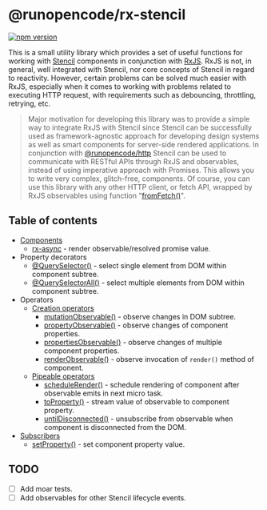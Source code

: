 # @runopencode/rx-stencil

[![npm version](https://badge.fury.io/js/@runopencode%2Frx-stencil.svg)](https://badge.fury.io/js/@runopencode%2Frx-stencil)

This is a small utility library which provides a set of useful functions for working
with [Stencil](https://stenciljs.com) components in conjunction with [RxJS](https://rxjs.dev). RxJS is not, in general,
well integrated with Stencil, nor core concepts of Stencil in regard to reactivity. However, certain problems can be
solved much easier with RxJS, especially when it comes to working with problems related to executing HTTP request,
with requirements such as debouncing, throttling, retrying, etc.

> Major motivation for developing this library was to provide a simple way to integrate RxJS with Stencil since Stencil
> can be successfully used as framework-agnostic approach for developing design systems as well as smart
> components for server-side rendered applications. In conjunction with
> [@runopencode/http](https://github.com/RunOpenCode/http) Stencil can be used to communicate with RESTful APIs through
> RxJS and observables, instead of using imperative approach with Promises. This allows you to write very
> complex, glitch-free, components. Of course, you can use this library with any other HTTP client, or fetch API,
> wrapped by RxJS observables using function "[fromFetch()](https://rxjs.dev/api/fetch/fromFetch)".

## Table of contents

- [Components](docs/components.md)
    - [rx-async](docs/components.md#rx-async) - render observable/resolved promise value.
- Property decorators
    - [@QuerySelector()](docs/query-selector-decorator.md) - select single element from DOM within component subtree.
    - [@QuerySelectorAll()](docs/query-selector-all-decorator.md) - select multiple elements from DOM within component subtree.
- Operators
    - [Creation operators](docs/creation-operators.md)
        - [mutationObservable()](docs/creation-operators.md#mutationobservable) - observe changes in DOM subtree.
        - [propertyObservable()](docs/creation-operators.md#propertyobservable) - observe changes of component properties.
        - [propertiesObservable()](docs/creation-operators.md#propertiesobservable) - observe changes of multiple component properties.
        - [renderObservable()](docs/creation-operators.md#renderobservable) - observe invocation of `render()` method of component.
    - [Pipeable operators](docs/pipeable-operators.md)
        - [scheduleRender()](docs/pipeable-operators.md#schedulerender) - schedule rendering of component after observable emits in next micro task.
        - [toProperty()](docs/pipeable-operators.md#toproperty) - stream value of observable to component property.
        - [untilDisconnected()](docs/pipeable-operators.md#untildisconnected) - unsubscribe from observable when component is disconnected from the DOM.
- [Subscribers](docs/subscribers.md)
    - [setProperty()](docs/subscribers.md#setproperty) - set component property value.

## TODO

- [ ] Add moar tests.
- [ ] Add observables for other Stencil lifecycle events.
